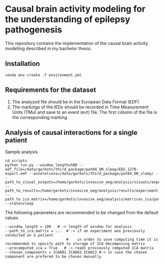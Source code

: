 # Causal brain activity modeling for the understanding of epilepsy pathogenesis

This repository contains the implementation of the causal brain activity modelling described in my bachelor thesis. 

## Installation
```
conda env create -f environment.yml
```


## Requirements for the dataset
1) The analyzed file should be in the European Data Format (EDF)
2) The markings of the IEDs should be recorded in Time Measurement Units (TMu) and save to an event (evt) file. The first column of the file is the corresponding marking.

## Analysis of causal interactions for a single patient 

Sample analysis
```
cd scripts
python run.py --window_length=500 --edf_file=/data/garkots/third_package/pat04_ON_sleep/EEG_1278-export.edf --annotations=/data/garkots/third_package/pat04_ON_sleep/ --path_to_visual_outputs=/home/garkots/invasive_eeg/analysis/visuals/experiment_window_500/pat4/sleep --path_to_results=/home/garkots/invasive_eeg/analysis/results/experiment_window_500/pat4/sleep --path_to_ica_matrix=/home/garkots/invasive_eeg/analysis/matrices_ica/pat4/sleep --state=sleep
```
The following parameters are recommended to be changed from the default values

```
--window_length = 100   # -> length of window for analysis
--path_to_ica_matrix = ...  # -> if an experiment was previously conducted on a patient
                            #    in order to save computing time it is recommended to specify path to storage of ICA decomposing matrix
--precomputed_ica = True   # -> reads previously computed ICA matrix 
--chosen_components = ICA001 ICA003 ICA023 #-> in case the chosen component are prefered to be chosen manually 
```

